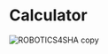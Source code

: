 # Calculator
![ROBOTICS4SHA copy](https://user-images.githubusercontent.com/98075130/217237016-f4dde88d-1132-40a5-9630-d98ea536f59f.jpeg)
